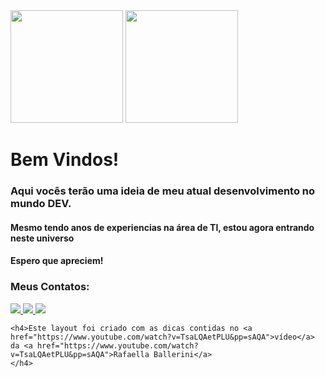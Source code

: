 
  <div>
    <img height="180em"
        src="https://github-readme-stats.vercel.app/api?username=Peter-loliveira&show_icons=true&theme=dracula&include_all_commits=true&count_private=false" />
    <img height="180em"
        src="https://github-readme-stats.vercel.app/api/top-langs/?username=Peter-loliveira&layout=compact&langs_count=7&theme=dracula" />
    <h1>Bem Vindos!</h1>
    <h3>Aqui vocês terão uma ideia de meu atual desenvolvimento no mundo DEV.</h3>
    <h4>Mesmo tendo anos de experiencias na área de TI, estou agora entrando neste universo</h4>
    <h4>Espero que apreciem!</h4>
    <h3>Meus Contatos:</h3>
        <a href="https://api.whatsapp.com/send/?phone=55071983775559" target="_blank">
            <img src="https://img.shields.io/badge/WhatsApp-25D366?style=for-the-badge&logo=whatsapp&logoColor=white">
        </a>
        <a href="mailto:peter.loliveira@gmail.com" target="_blank">
            <img src="https://img.shields.io/badge/Gmail-D14836?style=for-the-badge&logo=gmail&logoColor=white">
        </a>
        <a href="https://www.linkedin.com/in/peter-loliveira/" target="_blank">
            <img src="https://img.shields.io/badge/LinkedIn-0077B5?style=for-the-badge&logo=linkedin&logoColor=white">
        </a>

    <h4>Este layout foi criado com as dicas contidas no <a href="https://www.youtube.com/watch?v=TsaLQAetPLU&pp=sAQA">vídeo</a> da <a href="https://www.youtube.com/watch?v=TsaLQAetPLU&pp=sAQA">Rafaella Ballerini</a>
    </h4>
  </div>
